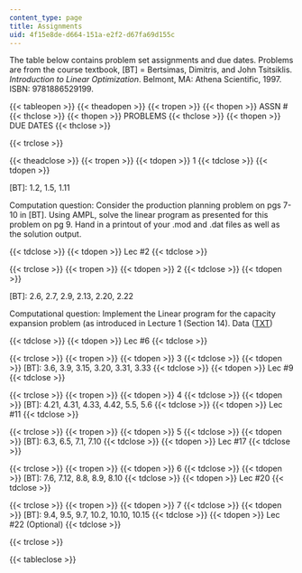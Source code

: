 ```yaml
---
content_type: page
title: Assignments
uid: 4f15e8de-d664-151a-e2f2-d67fa69d155c
---
```


The table below contains problem set assignments and due dates. Problems are from the course textbook, \[BT\] = Bertsimas, Dimitris, and John Tsitsiklis. _Introduction to Linear Optimization_. Belmont, MA: Athena Scientific, 1997. ISBN: 9781886529199.

{{< tableopen >}}
{{< theadopen >}}
{{< tropen >}}
{{< thopen >}}
ASSN #
{{< thclose >}}
{{< thopen >}}
PROBLEMS
{{< thclose >}}
{{< thopen >}}
DUE DATES
{{< thclose >}}

{{< trclose >}}

{{< theadclose >}}
{{< tropen >}}
{{< tdopen >}}
1
{{< tdclose >}}
{{< tdopen >}}


\[BT\]: 1.2, 1.5, 1.11

Computation question: Consider the production planning problem on pgs 7-10 in \[BT\]. Using AMPL, solve the linear program as presented for this problem on pg 9. Hand in a printout of your .mod and .dat files as well as the solution output.


{{< tdclose >}}
{{< tdopen >}}
Lec #2
{{< tdclose >}}

{{< trclose >}}
{{< tropen >}}
{{< tdopen >}}
2
{{< tdclose >}}
{{< tdopen >}}


\[BT\]: 2.6, 2.7, 2.9, 2.13, 2.20, 2.22

Computational question: Implement the Linear program for the capacity expansion problem (as introduced in Lecture 1 (Section 14). Data ([TXT](/courses/electrical-engineering-and-computer-science/6-251j-introduction-to-mathematical-programming-fall-2009/assignments/data.txt))


{{< tdclose >}}
{{< tdopen >}}
Lec #6
{{< tdclose >}}

{{< trclose >}}
{{< tropen >}}
{{< tdopen >}}
3
{{< tdclose >}}
{{< tdopen >}}
\[BT\]: 3.6, 3.9, 3.15, 3.20, 3.31, 3.33
{{< tdclose >}}
{{< tdopen >}}
Lec #9
{{< tdclose >}}

{{< trclose >}}
{{< tropen >}}
{{< tdopen >}}
4
{{< tdclose >}}
{{< tdopen >}}
\[BT\]: 4.21, 4.31, 4.33, 4.42, 5.5, 5.6
{{< tdclose >}}
{{< tdopen >}}
Lec #11
{{< tdclose >}}

{{< trclose >}}
{{< tropen >}}
{{< tdopen >}}
5
{{< tdclose >}}
{{< tdopen >}}
\[BT\]: 6.3, 6.5, 7.1, 7.10
{{< tdclose >}}
{{< tdopen >}}
Lec #17
{{< tdclose >}}

{{< trclose >}}
{{< tropen >}}
{{< tdopen >}}
6
{{< tdclose >}}
{{< tdopen >}}
\[BT\]: 7.6, 7.12, 8.8, 8.9, 8.10
{{< tdclose >}}
{{< tdopen >}}
Lec #20
{{< tdclose >}}

{{< trclose >}}
{{< tropen >}}
{{< tdopen >}}
7
{{< tdclose >}}
{{< tdopen >}}
\[BT\]: 9.4, 9.5, 9.7, 10.2, 10.10, 10.15
{{< tdclose >}}
{{< tdopen >}}
Lec #22 (Optional)
{{< tdclose >}}

{{< trclose >}}

{{< tableclose >}}